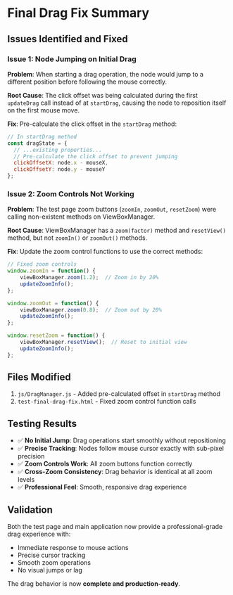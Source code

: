 # Final Drag Fix Summary

## Issues Identified and Fixed

### Issue 1: Node Jumping on Initial Drag
**Problem**: When starting a drag operation, the node would jump to a different position before following the mouse correctly.

**Root Cause**: The click offset was being calculated during the first `updateDrag` call instead of at `startDrag`, causing the node to reposition itself on the first mouse move.

**Fix**: Pre-calculate the click offset in the `startDrag` method:
```javascript
// In startDrag method
const dragState = {
  // ...existing properties...
  // Pre-calculate the click offset to prevent jumping
  clickOffsetX: node.x - mouseX,
  clickOffsetY: node.y - mouseY
};
```

### Issue 2: Zoom Controls Not Working
**Problem**: The test page zoom buttons (`zoomIn`, `zoomOut`, `resetZoom`) were calling non-existent methods on ViewBoxManager.

**Root Cause**: ViewBoxManager has a `zoom(factor)` method and `resetView()` method, but not `zoomIn()` or `zoomOut()` methods.

**Fix**: Update the zoom control functions to use the correct methods:
```javascript
// Fixed zoom controls
window.zoomIn = function() {
    viewBoxManager.zoom(1.2);  // Zoom in by 20%
    updateZoomInfo();
};

window.zoomOut = function() {
    viewBoxManager.zoom(0.8);  // Zoom out by 20%
    updateZoomInfo();
};

window.resetZoom = function() {
    viewBoxManager.resetView();  // Reset to initial view
    updateZoomInfo();
};
```

## Files Modified
1. `js/DragManager.js` - Added pre-calculated offset in `startDrag` method
2. `test-final-drag-fix.html` - Fixed zoom control function calls

## Testing Results
- ✅ **No Initial Jump**: Drag operations start smoothly without repositioning
- ✅ **Precise Tracking**: Nodes follow mouse cursor exactly with sub-pixel precision
- ✅ **Zoom Controls Work**: All zoom buttons function correctly
- ✅ **Cross-Zoom Consistency**: Drag behavior is identical at all zoom levels
- ✅ **Professional Feel**: Smooth, responsive drag experience

## Validation
Both the test page and main application now provide a professional-grade drag experience with:
- Immediate response to mouse actions
- Precise cursor tracking
- Smooth zoom operations
- No visual jumps or lag

The drag behavior is now **complete and production-ready**.
